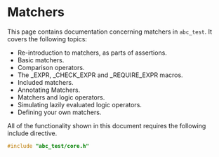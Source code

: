 # Matchers

This page contains documentation concerning matchers in `abc_test`. It covers the following topics:

- Re-introduction to matchers, as parts of assertions.
- Basic matchers.
- Comparison operators.
- The _EXPR, _CHECK_EXPR and _REQUIRE_EXPR macros.
- Included matchers.
- Annotating Matchers.
- Matchers and logic operators.
- Simulating lazily evaluated logic operators.
- Defining your own matchers.

All of the functionality shown in this document  requires the following include directive.

```cpp
#include "abc_test/core.h"
```